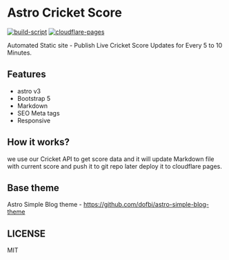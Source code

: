 # Astro Cricket Score

[![build-script](https://github.com/sanwebinfo/astro-cricket-score/actions/workflows/build.yml/badge.svg)](https://github.com/sanwebinfo/astro-cricket-score/actions/workflows/build.yml) [![cloudflare-pages](https://github.com/sanwebinfo/astro-cricket-score/actions/workflows/deploy.yml/badge.svg)](https://github.com/sanwebinfo/astro-cricket-score/actions/workflows/deploy.yml)  

Automated Static site - Publish Live Cricket Score Updates for Every 5 to 10 Minutes.

## Features

- astro v3
- Bootstrap 5
- Markdown
- SEO Meta tags
- Responsive

## How it works?

we use our Cricket API to get score data and it will update Markdown file with current score and push it to git repo later deploy it to cloudflare pages.  

## Base theme

Astro Simple Blog theme - <https://github.com/dofbi/astro-simple-blog-theme>

## LICENSE

MIT
